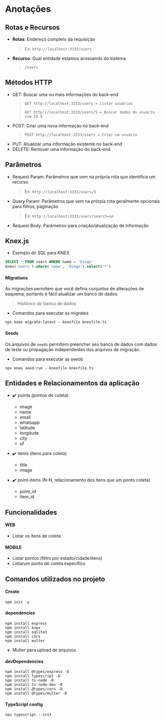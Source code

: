 # Anotações

## Rotas e Recursos

- **Rotas**: Endereço completo da requisição
    > Ex: `http://localhost:3333/users`

- **Recurso**: Qual entidade estamos acessando do sistema
    > `/users`

## Métodos HTTP

- GET: Buscar uma ou mais informações do back-end
    >`GET http://localhost:3333/users = Listar usuários`
    >
    > `GET http://localhost:3333/users/5 = Buscar dados do usuário com ID 5`
- POST: Criar uma nova informação no back-end
    > `POST http://localhost:3333/users = Criar um usuário`
- PUT: Atualizar uma informação existente no back-end
- DELETE: Remover uma informação do back-end

## Parâmetros

- Request Param: Parâmetros que vem na própria rota que identifica um recurso
    > Ex: `http://localhost:3333/users/5`
- Query Param: Parâmetros que vem na prórpia rota geralmente opcionais para filtros, paginação
    > Ex: `http://localhost:3333/users?search=on`
- Request Body: Parâmetros para criação/atualização de informação

## Knex.js

* Exemplo do SQL para KNEX

```SQL
SELECT * FROM users WHERE name = 'Diego'
knex('users').where('name', 'Diego').select('*')
```

#### Migrations

As migrações permitem que você defina conjuntos de alterações de esquema, portanto é fácil atualizar um banco de dados.

> Histórico do banco de dados

* Comandos para executar as migrates
```
npx knex migrate:latest --knexfile knexfile.ts
```

#### Seeds

Os arquivos de `seeds` permitem preencher seu banco de dados com dados de teste ou propagação independentes dos arquivos de migração.

* Comandos para executar as seeds
```
npx knex seed:run --knexfile knexfile.ts
```

## Entidades e Relacionamentos da aplicação

- ✔️ points (pontos de coleta)
    - image
    - name
    - email
    - whatsapp
    - latitude
    - longitude
    - city
    - uf
    
- ✔️ items (itens para coleta)
    - title
    - image
- ✔️ point-items (N-N, relacionamento dos itens que um ponto coleta)
    - point_id
    - item_id

## Funcionalidades

#### WEB

- Listar os itens de coleta

#### MOBILE

- Listar pontos (filtro por estado/cidade/itens)
- Listarum ponto de coleta específico

## Comandos utilizados no projeto

#### Create

```npm 
npm init -y
```

#### dependencies

```
npm install express
npm install knex
npm install sqlite3
npm install cors
npm install multer
```
- Multer para upload de arquivos
#### devDependencies

```
npm install @types/express -D
npm install typescript -D
npm install ts-node -D
npm install ts-node-dev -D
npm install @types/cors -D
npm install @types/multer -D
```

#### TypeScript config

```
npx typescript --init
```